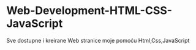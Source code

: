 # Web-Development-HTML-CSS-JavaScript
Sve dostupne i kreirane Web stranice moje pomoću Html,Css,JavaScript 
